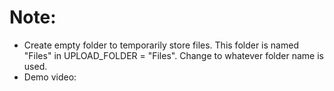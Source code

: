 # Note:
- Create empty folder to temporarily store files. This folder is named "Files" in UPLOAD_FOLDER = "Files". Change to whatever folder name is used.
- Demo video: 
